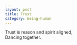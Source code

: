 ```yaml
---
layout: post
title: Trust
category: being-human
---
```


Trust is reason and spirit aligned,  
Dancing together.
